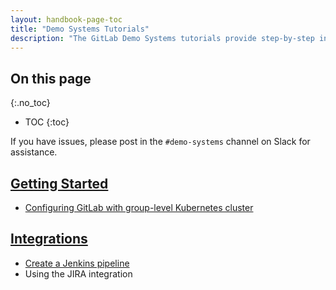 ```yaml
---
layout: handbook-page-toc
title: "Demo Systems Tutorials"
description: "The GitLab Demo Systems tutorials provide step-by-step instructions for accessing and using our infrastructure and related business processes."
---
```


## On this page
{:.no_toc}

- TOC
{:toc}

If you have issues, please post in the `#demo-systems` channel on Slack for assistance.

## [Getting Started](/handbook/customer-success/demo-systems/tutorials/getting-started/)

* [Configuring GitLab with group-level Kubernetes cluster](/handbook/customer-success/demo-systems/tutorials/getting-started/configuring-group-cluster/)

<!--
## [Advanced Use Cases](/handbook/customer-success/demo-systems/tutorials/advanced-use-cases)

* Using GitLab Pages
-->

<!--
## [CI/CD and Auto DevOps](/handbook/customer-success/demo-systems/tutorials/ci-cd)

* Using Auto DevOps
* Configuring your own runner
-->

## [Integrations](/handbook/customer-success/demo-systems/tutorials/integrations/)

* [Create a Jenkins pipeline](/handbook/customer-success/demo-systems/tutorials/integrations/create-jenkins-pipeline/)
* Using the JIRA integration

<!--
## [Contributed Tutorials](/handbook/customer-success/demo-systems/tutorials/contributed)

* No tutorials available
-->
